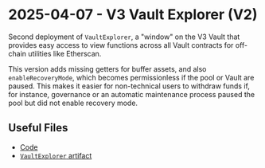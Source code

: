# 2025-04-07 - V3 Vault Explorer (V2)

Second deployment of `VaultExplorer`, a "window" on the V3 Vault that provides easy access to view functions across all Vault contracts for off-chain utilities like Etherscan.

This version adds missing getters for buffer assets, and also `enableRecoveryMode`, which becomes permissionless if the pool or Vault are paused. This makes it easier for non-technical users to withdraw funds if, for instance, governance or an automatic maintenance process paused the pool but did not enable recovery mode.

## Useful Files

- [Code](https://github.com/balancer/balancer-v3-monorepo/commit/193030ced01679b729e908e9d043cb20e3d51071)
- [`VaultExplorer` artifact](./artifact/VaultExplorer.json)
